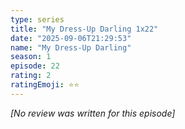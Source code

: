 ```yaml
---
type: series
title: "My Dress-Up Darling 1x22"
date: "2025-09-06T21:29:53"
name: "My Dress-Up Darling"
season: 1
episode: 22
rating: 2
ratingEmoji: ⭐️⭐️
---
```


*[No review was written for this episode]*

